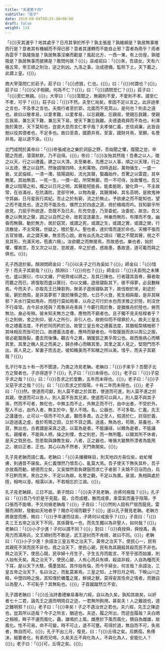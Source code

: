 ```yaml
---
title: "天運第十四"
subtitle: "莊子"
date: 2019-09-04T08:25:38+08:00
draft: false
weight: 114
---
```




「{{<span secondary>}}天其運乎？地其處乎？日月其爭於所乎？孰主張是？孰維綱是？孰居無事推而行是？意者其有機緘而不得已邪？意者其運轉而不能自止邪？雲者為雨乎？雨者為雲乎？孰隆施是？孰居無事淫樂而勸是？風起北方，一西一東，有上彷徨，孰噓吸是？孰居無事而披拂是？敢問何故？{{</span>}}」巫咸祒曰：「{{<span secondary>}}來，吾語女。天有六極五常，帝王順之則治，逆之則凶。九洛之事，治成德備，監照下土，天下戴之，此謂上皇。{{</span>}}」


商大宰蕩問仁於莊子。莊子曰：「{{<span secondary>}}虎狼，仁也。{{</span>}}」曰：「{{<span secondary>}}何謂也？{{</span>}}」莊子曰：「{{<span secondary>}}父子相親，何為不仁？{{</span>}}」曰：「{{<span secondary>}}請問至仁？{{</span>}}」莊子曰：「{{<span secondary>}}至仁無親。{{</span>}}」大宰曰：「{{<span secondary>}}蕩聞之，無親則不愛，不愛則不孝。謂至仁不孝，可乎？{{</span>}}」莊子曰：「{{<span secondary>}}不然。夫至仁尚矣，孝固不足以言之。此非過孝之言也，不及孝之言也。夫南行者至於郢，北面而不見冥山，是何也？則去之遠也。故曰以敬孝易，以愛孝難，以愛孝易，以忘親難，忘親易，使親忘我難，使親忘我易，兼忘天下難，兼忘天下易，使天下兼忘我難。夫德遺堯舜而不為也，利澤施於萬世，天下莫知也，豈直大息而言仁孝乎哉？夫孝悌仁義，忠信貞廉，此皆自勉以役其德者也，不足多也。故曰至貴，國爵并焉，至富，國財并焉，至願，名譽并焉。是以道不渝。{{</span>}}」


北門成問於黃帝曰：「{{<span secondary>}}帝張咸池之樂於洞庭之野，吾始聞之懼，復聞之怠，卒聞之而惑，蕩蕩默默，乃不自得。{{</span>}}」帝曰：「{{<span secondary>}}汝殆其然哉！吾奏之以人，徵之以天，行之以禮義，建之以大清。夫至樂者，先應之以人事，順之以天理，行之以五德，應之以自然，然後調理四時，太和萬物。四時迭起，萬物循生，一盛一衰，文武倫經，一清一濁，陰陽調和，流光其聲，蟄蟲始作，吾驚之以雷霆，其卒無尾，其始無首，一死一生，一僨一起，所常無窮，而一不可待，汝故懼也。吾又奏之以陰陽之和，燭之以日月之明，其聲能短能長，能柔能剛，變化齊一，不主故常，在谷滿谷，在阬滿阬，塗卻守神，以物為量，其聲揮綽，其名高明，是故鬼神守其幽，日月星辰行其紀。吾止之於有窮，流之於無止。予欲慮之而不能知也，望之而不能見也，逐之而不能及也，儻然立於四虛之道，倚於槁梧而吟。目知窮乎所欲見，力屈乎所欲逐，吾既不及已夫，形充空虛，乃至委蛇。汝委蛇，故怠。吾又奏之以無怠之聲，調之以自然之命，故若混逐叢生，林樂而無形，布揮而不曳，幽昏而無聲。動於無方，居於窈冥，或謂之死，或謂之生，或謂之實，或謂之榮，行流散徙，不主常聲。世疑之，稽於聖人。聖也者，達於情而遂於命也。天機不張而五官皆備，此之謂天樂，無言而心說。故有焱氏為之頌曰『聽之不聞其聲，視之不見其形，充滿天地，苞裹六極』。汝欲聽之而無接焉，而故惑也。樂也者，始於懼，懼故祟，吾又次之以怠，怠故遁，卒之於惑，惑故愚，愚故道，道可載而與之俱也。{{</span>}}」


孔子西遊於衞。顏淵問師金曰：「{{<span secondary>}}以夫子之行為奚如？{{</span>}}」師金曰：「{{<span secondary>}}惜乎！而夫子其窮哉？{{</span>}}」顏淵曰：「{{<span secondary>}}何也？{{</span>}}」師金曰：「{{<span secondary>}}夫芻狗之未陳也，盛以篋衍，巾以文繡，尸祝齊戒以將之，及其已陳也，行者踐其首脊，蘇者取而爨之而已，將復取而盛以篋衍，巾以文繡，遊居寢臥其下，彼不得夢，必且數眯焉。今而夫子，亦取先王已陳芻狗，聚弟子遊居寢臥其下，故伐樹於宋，削迹於衞，窮於商周，是非其夢邪？圍於陳蔡之間，七日不火食，死生相與鄰，是非其眯邪？夫水行莫如用舟，而陸行莫如用車，以舟之可行於水也而求推之於陸，則沒世不行尋常。古今非水陸與？周魯非舟車與？今蘄行周於魯，是猶推舟於陸也，勞而無功，身必有殃。彼未知夫無方之傳，應物而不窮者也。且子獨不見夫桔槹者乎？引之則俯，舍之則仰，彼人之所引，非引人也，故俯仰而不得罪於人。故夫三皇五帝之禮義法度，不矜於同而矜於治。故譬三皇五帝之禮義法度，其猶柤棃橘柚邪？其味相反而皆可於口。故禮義法度者，應時而變者也。今取猨狙而衣以周公之服，彼必齕齧挽裂，盡去而後慊。觀古今之異，猶猨狙之異乎周公也。故西施病心而矉其里，其里之醜人見之而美之，歸亦捧心而矉其里。其里之富人見之，堅閉門而不出，貧人見之，挈妻子而去走。彼知矉美而不知矉之所以美。惜乎，而夫子其窮哉？{{</span>}}」


孔子行年五十有一而不聞道，乃南之沛見老聃。老聃曰：「{{<span secondary>}}子來乎？吾聞子北方之賢者也，子亦得道乎？{{</span>}}」孔子曰：「{{<span secondary>}}未得也。{{</span>}}」老子曰：「{{<span secondary>}}子惡乎求之哉？{{</span>}}」曰：「{{<span secondary>}}吾求之於度數，五年而未得也。{{</span>}}」老子曰：「{{<span secondary>}}子又惡乎求之哉？{{</span>}}」曰：「{{<span secondary>}}吾求之於陰陽，十有二年而未得也。{{</span>}}」老子曰：「{{<span secondary>}}然。使道而可獻，則人莫不獻之於其君，使道而可進，則人莫不進之於其親，使道而可以告人，則人莫不告其兄弟，使道而可以與人，則人莫不與其子孫，然而不可者，無佗也，中無主而不止，外無正而不行，由中出者，不受於外，聖人不出，由外入者，無主於中，聖人不隱。名，公器也，不可多取。仁義，先王之蘧廬也，止可以一宿而不可久處，覯而多責。古之至人，假道於仁，託宿於義，以遊逍遙之虛，食於苟簡之田，立於不貸之圃。逍遙，無為也，苟簡，易養也，不貸，無出也，古者謂是采真之遊。以富為是者，不能讓祿，以顯為是者，不能讓名，親權者，不能與人柄，操之則慄，舍之則悲，而一無所鑑，以闚其所不休者，是天之戮民也。怨恩取與諫教生殺，八者，正之器也，唯循大變無所湮者為能用之。故曰正者，正也。其心以為不然者，天門弗開矣。{{</span>}}」


孔子見老聃而語仁義。老聃曰：「{{<span secondary>}}夫播穅眯目，則天地四方易位矣，蚊虻噆膚，則通昔不寐矣。夫仁義憯然乃憤吾心，亂莫大焉。吾子使天下無失其朴，吾子亦放風而動，總德而立矣，又奚傑然若負建鼓而求亡子者邪？夫鵠不日浴而白，烏不日黔而黑，黑白之朴，不足以為辯，名譽之觀，不足以為廣。泉涸，魚相與處於陸，相呴以溼，相濡以沫，不若相忘於江湖。{{</span>}}」


孔子見老聃歸，三日不談。弟子問曰：「{{<span secondary>}}夫子見老聃，亦將何規哉？{{</span>}}」孔子曰：「{{<span secondary>}}吾乃今於是乎見龍。龍，合而成體，散而成章，乘雲氣而養乎陰陽。予口張而不能嗋，予又何規老聃哉？{{</span>}}」子貢曰：「{{<span secondary>}}然則人固有尸居而龍見，雷聲而淵默，發動如天地者乎？賜亦可得而觀乎？{{</span>}}」遂以孔子聲見老聃。老聃方將倨堂而應，微曰：「{{<span secondary>}}予年運而往矣，子將何以戒我乎？{{</span>}}」子貢曰：「{{<span secondary>}}夫三王五帝之治天下不同，其係聲名一也，而先生獨以為非聖人，如何哉？{{</span>}}」老聃曰：「{{<span secondary>}}小子少進！子何以謂不同？{{</span>}}」對曰：「{{<span secondary>}}堯授舜，舜授禹，禹用力而湯用兵，文王順紂而不敢逆，武王逆紂而不肯順，故曰不同。{{</span>}}」老聃曰：「{{<span secondary>}}小子少進！余語汝三皇五帝之治天下。黃帝之治天下，使民心一，民有其親死不哭而民不非也。堯之治天下，使民心親，民有為其親殺其殺而民不非也。舜之治天下，使民心競，民孕婦十月生子，子生五月而能言，不至乎孩而始誰，則人始有夭矣。禹之治天下，使民心變，人有心而兵有順，殺盜非殺，人自為種而天下耳，是以天下大駭，儒墨皆起。其作始有倫，而今乎婦女，何言哉？余語汝，三皇五帝之治天下，名曰治之，而亂莫甚焉。三皇之知，上悖日月之明，下睽山川之精，中墮四時之施，其知憯於蠣蠆之尾，鮮規之獸，莫得安其性命之情者，而猶自以為聖人，不可恥乎？其無恥也。{{</span>}}」子貢蹴蹴然立不安。


孔子謂老聃曰：「{{<span secondary>}}丘治詩書禮樂易春秋六經，自以為久矣，孰知其故矣，以奸者七十二君，論先王之道而明周召之迹，一君無所鉤用。甚矣夫！人之難說也，道之難明邪？{{</span>}}」老子曰：「{{<span secondary>}}幸矣！子之不遇治世之君也。夫六經，先王之陳迹也，豈其所以迹哉？今子之所言，猶迹也。夫迹，履之所出，而迹豈履哉？夫白鶂之相視，眸子不運而風化，蟲，雄鳴於上風，雌應於下風而風化，類自為雌雄，故風化。性不可易，命不可變，時不可止，道不可壅。苟得於道，無自而不可，失焉者，無自而可。{{</span>}}」孔子不出三月，復見，曰：「{{<span secondary>}}丘得之矣。烏鵲孺，魚傅沫，細要者化，有弟而兄啼。久矣夫丘不與化為人，不與化為人，安能化人？{{</span>}}」老子曰：「{{<span secondary>}}可，丘得之矣。{{</span>}}」